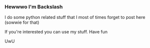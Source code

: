 ### Hewwwo I'm Backslash

I do some python related stuff that I most of times forget to post here (sowwie for that)

If you're interested you can use my stuff. Have fun

UwU
